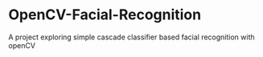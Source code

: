 # OpenCV-Facial-Recognition
A project exploring simple cascade classifier based facial recognition with openCV

